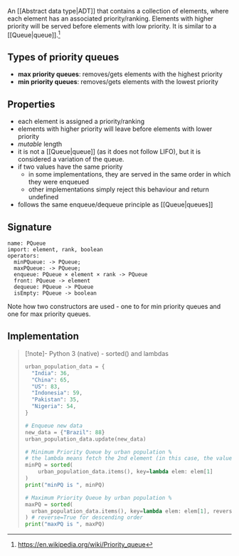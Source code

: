 An [[Abstract data type|ADT]] that contains a collection of elements, where each element has an associated priority/ranking. Elements with higher priority will be served before elements with low priority. It is similar to a [[Queue|queue]].[^1] 
## Types of priority queues
- **max priority queues**: removes/gets elements with the highest priority 
- **min priority queues**: removes/gets elements with the lowest priority
## Properties
- each element is assigned a priority/ranking
- elements with higher priority will leave before elements with lower priority
- *mutable* length
- it is not a [[Queue|queue]] (as it does not follow LIFO), but it is considered a variation of the queue.
- if two values have the same priority
	- in some implementations, they are served in the same order in which they were enqueued
	- other implementations simply reject this behaviour and return undefined
- follows the same enqueue/dequeue principle as [[Queue|queues]]
## Signature
```
name: PQueue
import: element, rank, boolean
operators:
  minPQueue: -> PQueue;
  maxPQueue: -> PQueue;
  enqueue: PQueue × element × rank -> PQueue
  front: PQueue -> element
  dequeue: PQueue -> PQueue
  isEmpty: PQueue -> boolean
```
Note how two constructors are used - one to for min priority queues and one for max priority queues.
## Implementation
> [!note]- Python 3 (native) - sorted() and lambdas
> ```python
> urban_population_data = {
> 	"India": 36,
> 	"China": 65,
> 	"US": 83,
> 	"Indonesia": 59,
> 	"Pakistan": 35,
> 	"Nigeria": 54,
> }
> 
> # Enqueue new data
> new_data = {"Brazil": 88}
> urban_population_data.update(new_data)
> 
> # Minimum Priority Queue by urban population %
> # the lambda means fetch the 2nd element (in this case, the value)
> minPQ = sorted(
>     urban_population_data.items(), key=lambda elem: elem[1]
> )
> print("minPQ is ", minPQ)
> 
> # Maximum Priority Queue by urban population %
> maxPQ = sorted(
> 	urban_population_data.items(), key=lambda elem: elem[1], reverse=True
> ) # reverse=True for descending order
> print("maxPQ is ", maxPQ)
> ```


[^1]: https://en.wikipedia.org/wiki/Priority_queue